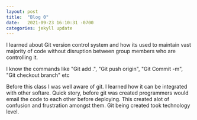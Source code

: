 ```yaml
---
layout: post
title:  "Blog 0"
date:   2021-09-23 16:10:31 -0700
categories: jekyll update
---
```

I learned about Git version control system and how its used to maintain vast majority of code without disruption between group members who are controlling it. 

I know the commands like "Git add .", "Git push origin", "Git Commit -m", "Git checkout branch" etc

 Before this class I was well aware of git. I learned how it can be integrated with other softare. Quick story, before git was created programmers would email the code to each other before deploying. This created alot of confusion and frustration amongst them. Git being created took technology level.


